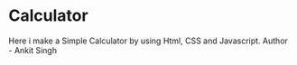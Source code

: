 # Calculator
Here i make a Simple Calculator by using Html, CSS and Javascript.
Author -  Ankit Singh 